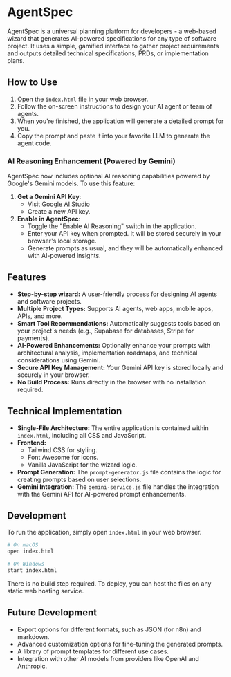 # AgentSpec

AgentSpec is a universal planning platform for developers - a web-based wizard that generates AI-powered specifications for any type of software project. It uses a simple, gamified interface to gather project requirements and outputs detailed technical specifications, PRDs, or implementation plans.

## How to Use

1.  Open the `index.html` file in your web browser.
2.  Follow the on-screen instructions to design your AI agent or team of agents.
3.  When you're finished, the application will generate a detailed prompt for you.
4.  Copy the prompt and paste it into your favorite LLM to generate the agent code.

### AI Reasoning Enhancement (Powered by Gemini)

AgentSpec now includes optional AI reasoning capabilities powered by Google's Gemini models. To use this feature:

1.  **Get a Gemini API Key**:
    *   Visit [Google AI Studio](https://makersuite.google.com/app/apikey)
    *   Create a new API key.
2.  **Enable in AgentSpec**:
    *   Toggle the "Enable AI Reasoning" switch in the application.
    *   Enter your API key when prompted. It will be stored securely in your browser's local storage.
    *   Generate prompts as usual, and they will be automatically enhanced with AI-powered insights.

## Features

*   **Step-by-step wizard:** A user-friendly process for designing AI agents and software projects.
*   **Multiple Project Types:** Supports AI agents, web apps, mobile apps, APIs, and more.
*   **Smart Tool Recommendations:** Automatically suggests tools based on your project's needs (e.g., Supabase for databases, Stripe for payments).
*   **AI-Powered Enhancements:** Optionally enhance your prompts with architectural analysis, implementation roadmaps, and technical considerations using Gemini.
*   **Secure API Key Management:** Your Gemini API key is stored locally and securely in your browser.
*   **No Build Process:** Runs directly in the browser with no installation required.

## Technical Implementation

*   **Single-File Architecture:** The entire application is contained within `index.html`, including all CSS and JavaScript.
*   **Frontend:**
    *   Tailwind CSS for styling.
    *   Font Awesome for icons.
    *   Vanilla JavaScript for the wizard logic.
*   **Prompt Generation:** The `prompt-generator.js` file contains the logic for creating prompts based on user selections.
*   **Gemini Integration:** The `gemini-service.js` file handles the integration with the Gemini API for AI-powered prompt enhancements.

## Development

To run the application, simply open `index.html` in your web browser.

```bash
# On macOS
open index.html

# On Windows
start index.html
```

There is no build step required. To deploy, you can host the files on any static web hosting service.

## Future Development

*   Export options for different formats, such as JSON (for n8n) and markdown.
*   Advanced customization options for fine-tuning the generated prompts.
*   A library of prompt templates for different use cases.
*   Integration with other AI models from providers like OpenAI and Anthropic.